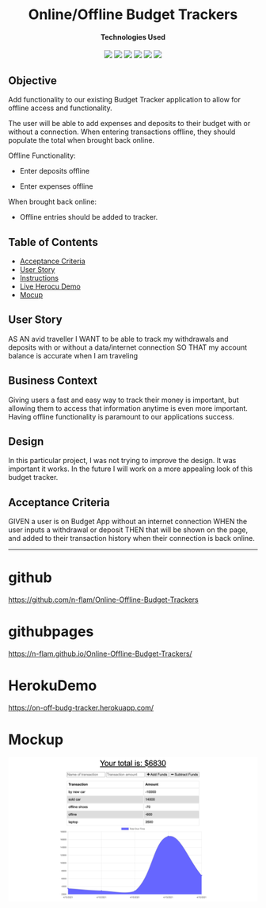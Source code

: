 <h1 align="center">Online/Offline Budget Trackers</h1>
<h4 align="center">Technologies Used</h4>

<p align="center">
    <img src="https://img.shields.io/badge/Javascript-yellow" />
    <img src="https://img.shields.io/badge/MongoDB-blue"  />
    <img src="https://img.shields.io/badge/-node.js-green" />
    <img src="https://img.shields.io/badge/-express-red" >
    <img src="https://img.shields.io/badge/-jason-lightgrey" />
    <img src="https://img.shields.io/badge/-heroku-orange" />
</p>

## Objective

Add functionality to our existing Budget Tracker application to allow for offline access and functionality.

The user will be able to add expenses and deposits to their budget with or without a connection. When entering transactions offline, they should populate the total when brought back online.

Offline Functionality:

  * Enter deposits offline

  * Enter expenses offline

When brought back online:

  * Offline entries should be added to tracker.

  ## Table of Contents

* [Acceptance Criteria](#AcceptanceCriteria)
* [User Story](#UserStory)
* [Instructions](#Task)
* [Live Herocu Demo](#HerokuDemo)
* [Mocup](#mockup)

## User Story
AS AN avid traveller
I WANT to be able to track my withdrawals and deposits with or without a data/internet connection
SO THAT my account balance is accurate when I am traveling

## Business Context
Giving users a fast and easy way to track their money is important, but allowing them to access that information anytime is even more important. Having offline functionality is paramount to our applications success.

## Design
In this particular project, I was not trying to improve the design. It was important it works. In the future I will work on a more appealing look of this budget tracker.

## Acceptance Criteria
GIVEN a user is on Budget App without an internet connection
WHEN the user inputs a withdrawal or deposit
THEN that will be shown on the page, and added to their transaction history when their connection is back online.

- - -


# github
https://github.com/n-flam/Online-Offline-Budget-Trackers

# githubpages
https://n-flam.github.io/Online-Offline-Budget-Trackers/

# HerokuDemo
https://on-off-budg-tracker.herokuapp.com/

# Mockup
![Alt text](https://github.com/n-flam/Online-Offline-Budget-Trackers/blob/master/mockup/Budget%20Tracker.png)
